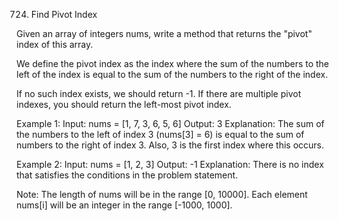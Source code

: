 724. Find Pivot Index

Given an array of integers nums, write a method that returns the "pivot" index of this array.

We define the pivot index as the index where the sum of the numbers to the left of the index is equal to the sum of the numbers to the right of the index.

If no such index exists, we should return -1. If there are multiple pivot indexes, you should return the left-most pivot index.

Example 1:
Input: 
nums = [1, 7, 3, 6, 5, 6]
Output: 3
Explanation: 
The sum of the numbers to the left of index 3 (nums[3] = 6) is equal to the sum of numbers to the right of index 3.
Also, 3 is the first index where this occurs.
 
Example 2:
Input: 
nums = [1, 2, 3]
Output: -1
Explanation: 
There is no index that satisfies the conditions in the problem statement.
 
Note:
The length of nums will be in the range [0, 10000].
Each element nums[i] will be an integer in the range [-1000, 1000].